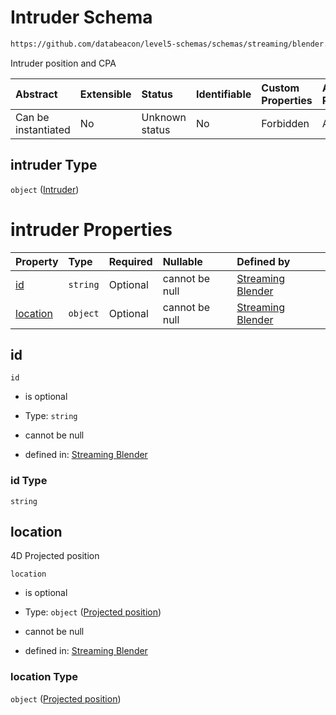 # Intruder Schema

```txt
https://github.com/databeacon/level5-schemas/schemas/streaming/blender.schema.json#/properties/pcds/properties/synced/intruder
```

Intruder position and CPA

| Abstract            | Extensible | Status         | Identifiable | Custom Properties | Additional Properties | Access Restrictions | Defined In                                                                              |
| :------------------ | :--------- | :------------- | :----------- | :---------------- | :-------------------- | :------------------ | :-------------------------------------------------------------------------------------- |
| Can be instantiated | No         | Unknown status | No           | Forbidden         | Allowed               | none                | [blender.schema.json\*](../../out/streaming/blender.schema.json "open original schema") |

## intruder Type

`object` ([Intruder](blender-properties-potential-conflict-detection--properties-synced-intruder.md))

# intruder Properties

| Property              | Type     | Required | Nullable       | Defined by                                                                                                                                                                                                                                                                             |
| :-------------------- | :------- | :------- | :------------- | :------------------------------------------------------------------------------------------------------------------------------------------------------------------------------------------------------------------------------------------------------------------------------------- |
| [id](#id)             | `string` | Optional | cannot be null | [Streaming Blender](blender-properties-potential-conflict-detection--properties-synced-intruder-properties-id.md "https://github.com/databeacon/level5-schemas/schemas/streaming/blender.schema.json#/properties/pcds/properties/synced/intruder/properties/id")                       |
| [location](#location) | `object` | Optional | cannot be null | [Streaming Blender](blender-properties-potential-conflict-detection--properties-synced-intruder-properties-projected-position.md "https://github.com/databeacon/level5-schemas/schemas/streaming/blender.schema.json#/properties/pcds/properties/synced/intruder/properties/location") |

## id



`id`

*   is optional

*   Type: `string`

*   cannot be null

*   defined in: [Streaming Blender](blender-properties-potential-conflict-detection--properties-synced-intruder-properties-id.md "https://github.com/databeacon/level5-schemas/schemas/streaming/blender.schema.json#/properties/pcds/properties/synced/intruder/properties/id")

### id Type

`string`

## location

4D Projected position

`location`

*   is optional

*   Type: `object` ([Projected position](blender-properties-potential-conflict-detection--properties-synced-intruder-properties-projected-position.md))

*   cannot be null

*   defined in: [Streaming Blender](blender-properties-potential-conflict-detection--properties-synced-intruder-properties-projected-position.md "https://github.com/databeacon/level5-schemas/schemas/streaming/blender.schema.json#/properties/pcds/properties/synced/intruder/properties/location")

### location Type

`object` ([Projected position](blender-properties-potential-conflict-detection--properties-synced-intruder-properties-projected-position.md))

